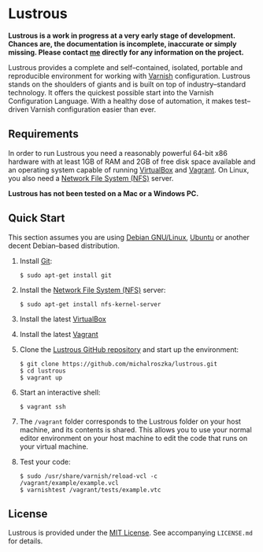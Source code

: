 # Lustrous #

**Lustrous is a work in progress at a very early stage of development. Chances are, the documentation is incomplete, inaccurate or simply missing. Please contact [me](https://github.com/michalroszka) directly for any information on the project.**

Lustrous provides a complete and self–contained, isolated, portable and reproducible environment for working with [Varnish](https://www.varnish-cache.org/) configuration. Lustrous stands on the shoulders of giants and is built on top of industry–standard technology. It offers the quickest possible start into the Varnish Configuration Language. With a healthy dose of automation, it makes test–driven Varnish configuration easier than ever.

## Requirements ##

In order to run Lustrous you need a reasonably powerful 64-bit x86 hardware with at least 1GB of RAM and 2GB of free disk space available and an operating system capable of running [VirtualBox](https://www.virtualbox.org/) and [Vagrant](https://www.vagrantup.com/). On Linux, you also need a [Network File System (NFS)](https://en.wikipedia.org/wiki/Network_File_System) server.

**Lustrous has not been tested on a Mac or a Windows PC.**

## Quick Start ##

This section assumes you are using [Debian GNU/Linux](https://www.debian.org/), [Ubuntu](http://www.ubuntu.com/) or another decent Debian–based distribution.

1. Install [Git](http://git-scm.com/):

    ```
    $ sudo apt-get install git
    ```
2. Install the [Network File System (NFS)](https://en.wikipedia.org/wiki/Network_File_System) server:

    ```
    $ sudo apt-get install nfs-kernel-server
    ```
3. Install the latest [VirtualBox](https://www.virtualbox.org/)
4. Install the latest [Vagrant](https://www.vagrantup.com/)
5. Clone the [Lustrous GitHub repository](https://github.com/michalroszka/lustrous) and start up the environment:

    ```
    $ git clone https://github.com/michalroszka/lustrous.git
    $ cd lustrous
    $ vagrant up
    ```
6. Start an interactive shell:

    ```
    $ vagrant ssh
    ```
7. The `/vagrant` folder corresponds to the Lustrous folder on your host machine, and its contents is shared. This allows you to use your normal editor environment on your host machine to edit the code that runs on your virtual machine.

8. Test your code:

    ```
    $ sudo /usr/share/varnish/reload-vcl -c /vagrant/example/example.vcl
    $ varnishtest /vagrant/tests/example.vtc
    ```

## License ##

Lustrous is provided under
the [MIT License](https://opensource.org/licenses/MIT). See accompanying
`LICENSE.md` for details.

